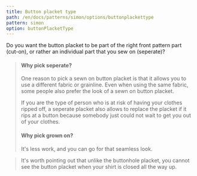 ```yaml
---
title: Button placket type
path: /en/docs/patterns/simon/options/buttonplackettype
pattern: simon
option: buttonPlacketType
---
```


Do you want the button placket to be part of the right front pattern part (cut-on), or rather an individual part that you sew on (seperate)?

>  #### Why pick seperate?
>
>  One reason to pick a sewn on button placket is that it allows you to use a different fabric or grainline.
>Even when using the same fabric, some people also prefer the look of a sewn on button placket.
>
>  If you are the type of person who is at risk of having your clothes ripped off, a seperate placket also allows to replace the placket if it rips at a button because somebody just could not wait to get you out of your clothes.
>
>  #### Why pick grown on?
>
>  It's less work, and you can go for that seamless look.

>  It's worth pointing out that unlike the buttonhole placket, you cannot see the button placket when your shirt is closed all the way up.

